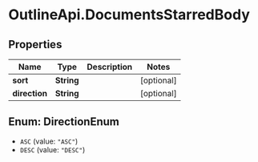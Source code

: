 # OutlineApi.DocumentsStarredBody

## Properties
Name | Type | Description | Notes
------------ | ------------- | ------------- | -------------
**sort** | **String** |  | [optional] 
**direction** | **String** |  | [optional] 

<a name="DirectionEnum"></a>
## Enum: DirectionEnum

* `ASC` (value: `"ASC"`)
* `DESC` (value: `"DESC"`)

